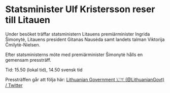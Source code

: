 # Statsminister Ulf Kristersson reser till Litauen

Under besöket träffar statsministern Litauens premiärminister Ingrida Šimonytė, Litauens president Gitanas Nausėda samt landets talman Viktorija Čmilytė-Nielsen.

Efter statsministerns möte med premiärminister Šimonytė hålls en gemensam pressträff.

Tid: 15.50 (lokal tid), 14.50 svensk tid

Pressträffen går att följa här: [Lithuanian Government 🇱🇹 (@LithuanianGovt) / Twitter](https://twitter.com/LithuanianGovt)
